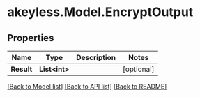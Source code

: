 # akeyless.Model.EncryptOutput
## Properties

Name | Type | Description | Notes
------------ | ------------- | ------------- | -------------
**Result** | **List&lt;int&gt;** |  | [optional] 

[[Back to Model list]](../README.md#documentation-for-models) [[Back to API list]](../README.md#documentation-for-api-endpoints) [[Back to README]](../README.md)

